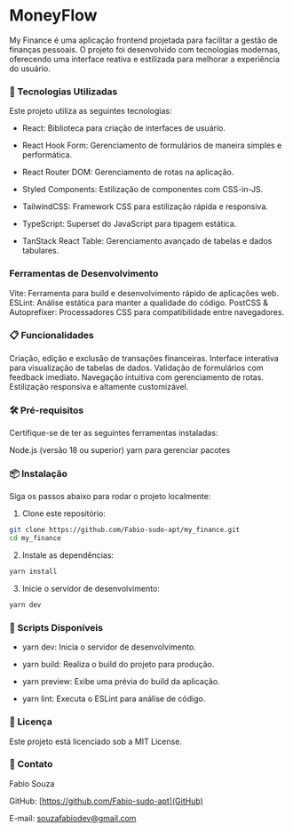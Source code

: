 # MoneyFlow

My Finance é uma aplicação frontend projetada para facilitar a gestão de finanças pessoais. O projeto foi desenvolvido com tecnologias modernas, oferecendo uma interface reativa e estilizada para melhorar a experiência do usuário.

### 🚀 Tecnologias Utilizadas
Este projeto utiliza as seguintes tecnologias:

- React: Biblioteca para criação de interfaces de usuário.

- React Hook Form: Gerenciamento de formulários de maneira simples e performática.

- React Router DOM: Gerenciamento de rotas na aplicação.

- Styled Components: Estilização de componentes com CSS-in-JS.

- TailwindCSS: Framework CSS para estilização rápida e responsiva.

- TypeScript: Superset do JavaScript para tipagem estática.

- TanStack React Table: Gerenciamento avançado de tabelas e dados tabulares.

### Ferramentas de Desenvolvimento
Vite: Ferramenta para build e desenvolvimento rápido de aplicações web.
ESLint: Análise estática para manter a qualidade do código.
PostCSS & Autoprefixer: Processadores CSS para compatibilidade entre navegadores.


### 📋 Funcionalidades
Criação, edição e exclusão de transações financeiras.
Interface interativa para visualização de tabelas de dados.
Validação de formulários com feedback imediato.
Navegação intuitiva com gerenciamento de rotas.
Estilização responsiva e altamente customizável.

### 🛠️ Pré-requisitos
Certifique-se de ter as seguintes ferramentas instaladas:

Node.js (versão 18 ou superior)
yarn para gerenciar pacotes

### 📦 Instalação
Siga os passos abaixo para rodar o projeto localmente:

1. Clone este repositório:
```bash
git clone https://github.com/Fabio-sudo-apt/my_finance.git
cd my_finance
```
2. Instale as dependências:
```bash
yarn install
```
3. Inicie o servidor de desenvolvimento:
```bash
yarn dev
```

### 🔧 Scripts Disponíveis
- yarn dev: Inicia o servidor de desenvolvimento.

- yarn build: Realiza o build do projeto para produção.

- yarn preview: Exibe uma prévia do build da aplicação.

- yarn lint: Executa o ESLint para análise de código.

### 📄 Licença
Este projeto está licenciado sob a MIT License.

### 📧 Contato
Fabio Souza

GitHub: [https://github.com/Fabio-sudo-apt](GitHub)

E-mail: souzafabiodev@gmail.com